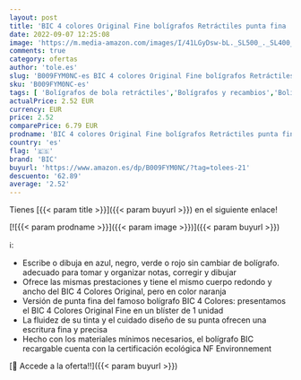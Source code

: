 ```yaml
---
layout: post
title: 'BIC 4 colores Original Fine bolígrafos Retráctiles punta fina  0 8 mm  - Blíster de 1 Unidad'
date: 2022-09-07 12:25:08
image: 'https://m.media-amazon.com/images/I/41LGyDsw-bL._SL500_._SL400_.jpg'
comments: true
category: ofertas
author: 'tole.es'
slug: 'B009FYM0NC-es BIC 4 colores Original Fine bolígrafos Retráctiles punta...'
sku: 'B009FYM0NC-es'
tags: [ 'Bolígrafos de bola retráctiles','Bolígrafos y recambios','Bolígrafos, lápices y útiles de escritura','Oficina y papelería','bic','bolígrafos','🇪🇸', ]
actualPrice: 2.52 EUR
currency: EUR
price: 2.52
comparePrice: 6.79 EUR
prodname: 'BIC 4 colores Original Fine bolígrafos Retráctiles punta fina  0 8 mm  - Blíster de 1 Unidad'
country: 'es'
flag: '🇪🇸'
brand: 'BIC'
buyurl: 'https://www.amazon.es/dp/B009FYM0NC/?tag=tolees-21'
descuento: '62.89'
average: '2.52'
---
```


Tienes [{{< param title >}}]({{< param buyurl >}}) en el siguiente enlace!

[![{{< param prodname >}}]({{< param image >}})]({{< param buyurl >}})

ℹ️:

- Escribe o dibuja en azul, negro, verde o rojo sin cambiar de bolígrafo. adecuado para tomar y organizar notas, corregir y dibujar
- Ofrece las mismas prestaciones y tiene el mismo cuerpo redondo y ancho del BIC 4 Colores Original, pero en color naranja
- Versión de punta fina del famoso bolígrafo BIC 4 Colores: presentamos el BIC 4 Colores Original Fine en un blíster de 1 unidad
- La fluidez de su tinta y el cuidado diseño de su punta ofrecen una escritura fina y precisa
- Hecho con los materiales mínimos necesarios, el bolígrafo BIC recargable cuenta con la certificación ecológica NF Environnement

[🛒 Accede a la oferta!!]({{< param buyurl >}})
